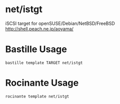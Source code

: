 # net/istgt
iSCSI target for openSUSE/Debian/NetBSD/FreeBSD
http://shell.peach.ne.jp/aoyama/

# Bastille Usage
```shell
bastille template TARGET net/istgt
```

# Rocinante Usage
```shell
rocinante template net/istgt
```
